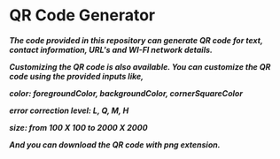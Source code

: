 <h1>QR Code Generator</h1>

<h5>The code provided in this repository can generate QR code for text, contact information, URL's and WI-FI network details.
  
Customizing the QR code is also available. You can customize the QR code using the provided inputs like,
  
<strong>

color: foregroundColor, backgroundColor, cornerSquareColor

error correction level: L, Q, M, H

size: from 100 X 100 to 2000 X 2000

And you can download the QR code with png extension.

</strong>
</h5>
